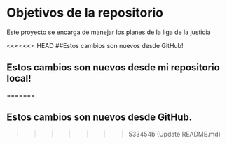 # Objetivos de la repositorio

Este proyecto se encarga de manejar los planes de la liga de la justicia

<<<<<<< HEAD
##Estos cambios son nuevos desde GitHub!
## Estos cambios son nuevos desde mi repositorio local!
=======
## Estos cambios son nuevos desde GitHub.
>>>>>>> 533454b (Update README.md)
